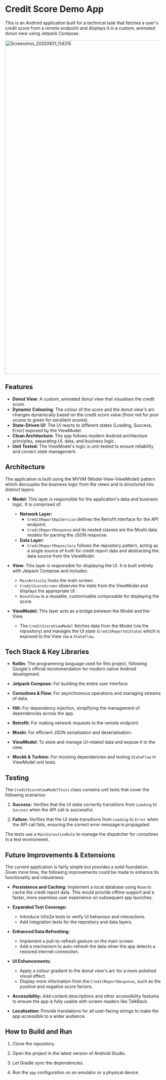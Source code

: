 # Credit Score Demo App

This is an Android application built for a technical task that fetches a user's credit score from a remote endpoint and displays it in a custom, animated donut view using Jetpack Compose.

<img width="2400" height="1080" alt="Screenshot_20250831_114315" src="https://github.com/user-attachments/assets/00b9186c-96f5-4305-afb3-31167947340f" />


## Features

-   **Donut View:** A custom, animated donut view that visualises the credit score.
-   **Dynamic Colouring**: The colour of the score and the donut view's arc changes dynamically based on the credit score value (from red for poor scores to green for excellent scores).
-   **State-Driven UI:** The UI reacts to different states (Loading, Success, Error) exposed by the ViewModel.
-   **Clean Architecture:** The app follows modern Android architecture principles, separating UI, data, and business logic.
-   **Unit Tested:** The ViewModel's logic is unit-tested to ensure reliability and correct state management.

## Architecture

The application is built using the MVVM (Model-View-ViewModel) pattern which decouples the business logic from the views and is structured into distinct layers:

-   **Model:** This layer is responsible for the application's data and business logic. It is comprised of:
    
    -   **Network Layer:**
	    - `CreditReportApiService` defines the Retrofit interface for the API endpoint.
	    -   `CreditReportResponse` and its nested classes are the Moshi data models for parsing the JSON response.
    -   **Data Layer:**
	    -   `CreditReportRepository` follows the repository pattern, acting as a single source of truth for credit report data and abstracting the data source from the ViewModel. 
        
-   **View:** This layer is responsible for displaying the UI. It is built entirely with Jetpack Compose and includes:
	-   `MainActivity` hosts the main screen.
    -   `CreditScoreScreen` observes the state from the ViewModel and displays the appropriate UI.
    -   `DonutView` is a reusable, customisable composable for displaying the score.
        
-   **ViewModel:** This layer acts as a bridge between the Model and the View.
	-   The `CreditScoreViewModel` fetches data from the Model (via the repository) and manages the UI state (`CreditReportUiState`) which is exposed to the View via a `StateFlow`.

## Tech Stack & Key Libraries

-   **Kotlin:** The programming language used for this project, following Google's official recommendation for modern native Android development.
    
-   **Jetpack Compose:** For building the entire user interface.
    
-   **Coroutines & Flow:** For asynchronous operations and managing streams of data.
    
-   **Hilt:** For dependency injection, simplifying the management of dependencies across the app.
    
-   **Retrofit:** For making network requests to the remote endpoint.
    
-   **Moshi:** For efficient JSON serialisation and deserialisation.
    
-   **ViewModel:** To store and manage UI-related data and expose it to the view.
    
-   **Mockk & Turbine:** For mocking dependencies and testing `StateFlow` in ViewModel unit tests.
    

## Testing

The `CreditScoreViewModelTests` class contains unit tests that cover the following scenarios:

1.  **Success:** Verifies that the UI state correctly transitions from `Loading` to `Success` when the API call is successful.
    
2.  **Failure:** Verifies that the UI state transitions from `Loading` to `Error` when the API call fails, ensuring the correct error message is propagated.

The tests use a `MainCoroutineRule` to manage the dispatcher for coroutines in a test environment.


## Future Improvements & Extensions

The current application is fairly simple but provides a solid foundation. Given more time, the following improvements could be made to enhance its functionality and robustness:

-   **Persistence and Caching:** Implement a local database using `Room` to cache the credit report data. This would provide offline support and a faster, more seamless user experience on subsequent app launches.
    
-   **Expanded Test Coverage:**
	-    Introduce UI/e2e tests to verify UI behaviour and interactions.
 	-    Add integration tests for the repository and data layers.
    
-   **Enhanced Data Refreshing:**
    -   Implement a pull-to-refresh gesture on the main screen.
    -   Add a mechanism to auto-refresh the data when the app detects a restored internet connection.
        
-   **UI Enhancements:**
    -   Apply a colour gradient to the donut view's arc for a more polished visual effect.
    -   Display more information from the `CreditReportResponse`, such as the positive and negative score factors.
        
-   **Accessibility:** Add content descriptions and other accessibility features to ensure the app is fully usable with screen readers like TalkBack.
    
-   **Localisation:** Provide translations for all user-facing strings to make the app accessible to a wider audience.

## How to Build and Run

1.  Clone the repository.
    
2.  Open the project in the latest version of Android Studio.
    
3.  Let Gradle sync the dependencies.
    
4.  Run the `app` configuration on an emulator or a physical device.
